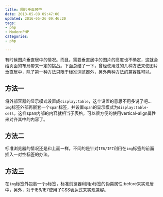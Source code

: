 ```yaml
---
title: 图片垂直居中
date: 2013-05-08 09:47:00
updated: 2016-05-26 09:46:20
tags: 
- php
- ModernPHP
categories: 
- php

---
```

有时候图片垂直居中的情况。而且，需要垂直居中的图片的高度也不确定，这就会给页面的布局带来一定的挑战。下面总结了一下，曾经使用过的几种方法来使图片垂直居中，除了第一种方法只限于标准浏览器外，另外两种方法的兼容性可以。
## 方法一
将外部容器的显示模式设置成`display:table`，这个设置的意思不用多说了吧… `img`标签外部再嵌套一个`span`标签，并设置`span`的显示模式为`display:table-cell`，这样span内部的内容就相当于表格，可以很方便的使用vertical-align属性来对齐其中的内容了。


## 方法二

标准浏览器的情况还是和上面一样，不同的是针对`IE6/IE7`利用在`img`标签的前面插入一对空标签的办法。


## 方法三

在`img`标签外包裹一个`p`标签，标准浏览器利用p标签的伪类属性:before来实现居中，另外，对于IE6/IE7使用了CSS表达式来实现兼容。